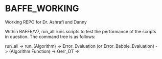 # BAFFE_WORKING
Working REPO for Dr. Ashrafi and Danny

Within BAFFE/V7, run_all runs scripts to test the performance of the scripts in question. The command tree is as follows:

run_all ->
   run_(Algorithm) ->
      Error_Evaluation (or Error_Babble_Evaluation) ->
	     (Algorithm Function) ->
	     Gerr_DT ->
